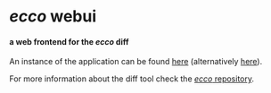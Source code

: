 *ecco* webui
====

#### a web frontend for the *ecco* diff ####

An instance of the application can be found [here](http://owl.cs.manchester.ac.uk/diff) (alternatively [here](http://rpc440.cs.man.ac.uk:8080/diff)).

For more information about the diff tool check the [*ecco* repository](https://github.com/rsgoncalves/ecco).